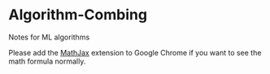 # Algorithm-Combing
Notes for ML algorithms

Please add the [MathJax](https://chrome.google.com/webstore/detail/mathjax-plugin-for-github/ioemnmodlmafdkllaclgeombjnmnbima) extension to Google Chrome if you want to see the math formula normally.
